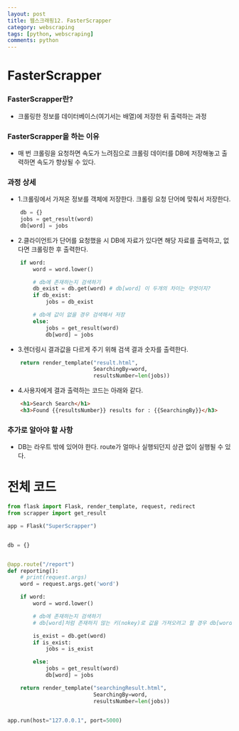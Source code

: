```yaml
---
layout: post
title: 웹스크래핑12. FasterScrapper
category: webscraping
tags: [python, webscraping]
comments: python
---
```


# FasterScrapper

### FasterScrapper란?

- 크롤링한 정보를 데이터베이스(여기서는 배열)에 저장한 뒤 출력하는 과정

### FasterScrapper을 하는 이유

- 매 번 크롤링을 요청하면 속도가 느려짐으로 크롤링 데이터를 DB에 저장해놓고 출력하면 속도가 향상될 수 있다.

### 과정 상세

- 1.크롤링에서 가져온 정보를 객체에 저장한다. 크롤링 요청 단어에 맞춰서 저장한다.

```python
    db = {}
    jobs = get_result(word)
    db[word] = jobs
```

- 2.클라이언트가 단어를 요청했을 시 DB에 자료가 있다면 해당 자료를 출력하고, 없다면 크롤링한 후 출력한다.

```python
    if word:
        word = word.lower()

        # db에 존재하는지 검색하기
        db_exist = db.get(word) # db[word] 이 두개의 차이는 무엇이지?
        if db_exist:
            jobs = db_exist

        # db에 값이 없을 경우 검색해서 저장
        else:            
            jobs = get_result(word)
            db[word] = jobs
```

- 3.렌더링시 결과값을 다르게 주기 위해 검색 결과 숫자를 출력한다.

```python
    return render_template("result.html",
                           SearchingBy=word,
                           resultsNumber=len(jobs))

```

- 4.사용자에게 결과 출력하는 코드는 아래와 같다.

```html
    <h1>Search Search</h1>
    <h3>Found {{resultsNumber}} results for : {{SearchingBy}}</h3>
```

### 추가로 알아야 할 사항

- DB는 라우트 밖에 있어야 한다. route가 얼마나 실행되던지 상관 없이 실행될 수 있다.


# 전체 코드

```python
from flask import Flask, render_template, request, redirect
from scrapper import get_result

app = Flask("SuperScrapper")


db = {}


@app.route("/report")
def reporting():
    # print(request.args)
    word = request.args.get('word')

    if word:
        word = word.lower()

        # db에 존재하는지 검색하기
        # db[word]처럼 존재하지 않는 키(nokey)로 값을 가져오려고 할 경우 db[word]는 **Key 오류를 발생**시키고 db.get(word)는 **None을 돌려준다**는 차이가 있다.

        is_exist = db.get(word)
        if is_exist:
            jobs = is_exist

        else:
            jobs = get_result(word)
            db[word] = jobs

    return render_template("searchingResult.html",
                           SearchingBy=word,
                           resultsNumber=len(jobs))


app.run(host="127.0.0.1", port=5000)

```
